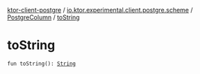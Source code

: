 [ktor-client-postgre](../../index.md) / [io.ktor.experimental.client.postgre.scheme](../index.md) / [PostgreColumn](index.md) / [toString](./to-string.md)

# toString

`fun toString(): `[`String`](https://kotlinlang.org/api/latest/jvm/stdlib/kotlin/-string/index.html)